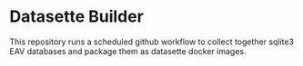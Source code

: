 # Datasette Builder

This repository runs a scheduled github workflow to collect together sqlite3 EAV databases and package them as datasette docker images.

